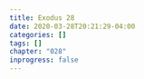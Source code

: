 ```yaml
---
title: Exodus 28
date: 2020-03-28T20:21:29-04:00
categories: []
tags: []
chapter: "028"
inprogress: false
---
```


